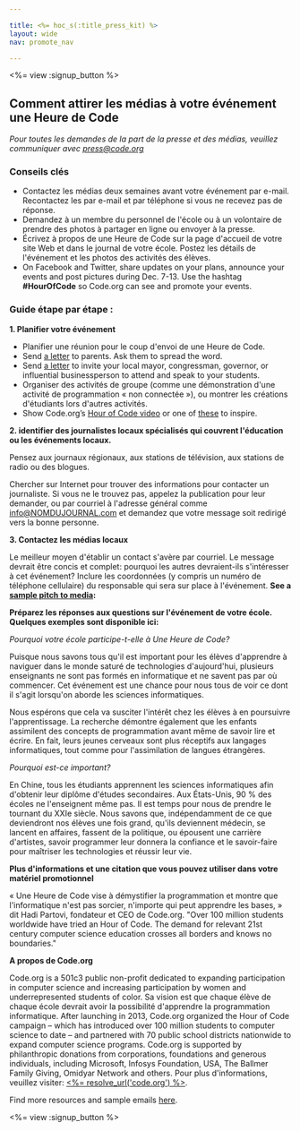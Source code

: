```yaml
---

title: <%= hoc_s(:title_press_kit) %>
layout: wide
nav: promote_nav

---
```


<%= view :signup_button %>

## Comment attirer les médias à votre événement une Heure de Code

*Pour toutes les demandes de la part de la presse et des médias, veuillez communiquer avec <press@code.org>*

### Conseils clés

  * Contactez les médias deux semaines avant votre événement par e-mail. Recontactez les par e-mail et par téléphone si vous ne recevez pas de réponse.
  * Demandez à un membre du personnel de l'école ou à un volontaire de prendre des photos à partager en ligne ou envoyer à la presse.
  * Écrivez à propos de une Heure de Code sur la page d'accueil de votre site Web et dans le journal de votre école. Postez les détails de l'événement et les photos des activités des élèves.
  * On Facebook and Twitter, share updates on your plans, announce your events and post pictures during Dec. 7-13. Use the hashtag **#HourOfCode** so Code.org can see and promote your events.

### Guide étape par étape :

**1. Planifier votre événement**

  * Planifier une réunion pour le coup d'envoi de une Heure de Code.
  * Send [a letter](<%= resolve_url('/promote#sample-emails') %>) to parents. Ask them to spread the word.
  * Send [a letter](<%= resolve_url('/promote#sample-emails') %>) to invite your local mayor, congressman, governor, or influential businessperson to attend and speak to your students.
  * Organiser des activités de groupe (comme une démonstration d'une activité de programmation « non connectée »), ou montrer les créations d'étudiants lors d'autres activités.
  * Show Code.org’s [Hour of Code video](<%= resolve_url('/') %>) or one of [these](<%= resolve_url('/promote#videos') %>) to inspire.

**2. identifier des journalistes locaux spécialisés qui couvrent l'éducation ou les événements locaux.**

Pensez aux journaux régionaux, aux stations de télévision, aux stations de radio ou des blogues.

Chercher sur Internet pour trouver des informations pour contacter un journaliste. Si vous ne le trouvez pas, appelez la publication pour leur demander, ou par courriel à l'adresse général comme info@NOMDUJOURNAL.com et demandez que votre message soit redirigé vers la bonne personne.

**3. Contactez les médias locaux**

Le meilleur moyen d'établir un contact s'avère par courriel. Le message devrait être concis et complet: pourquoi les autres devraient-ils s'intéresser à cet événement? Inclure les coordonnées (y compris un numéro de téléphone cellulaire) du responsable qui sera sur place à l'événement. **See a [sample pitch to media](<%= resolve_url('/promote#sample-emails') %>):**

**Préparez les réponses aux questions sur l'événement de votre école. Quelques exemples sont disponible ici:**

*Pourquoi votre école participe-t-elle à Une Heure de Code?*

Puisque nous savons tous qu'il est important pour les élèves d'apprendre à naviguer dans le monde saturé de technologies d'aujourd'hui, plusieurs enseignants ne sont pas formés en informatique et ne savent pas par où commencer. Cet événement est une chance pour nous tous de voir ce dont il s'agit lorsqu'on aborde les sciences informatiques.

Nous espérons que cela va susciter l'intérêt chez les élèves à en poursuivre l'apprentissage. La recherche démontre également que les enfants assimilent des concepts de programmation avant même de savoir lire et écrire. En fait, leurs jeunes cerveaux sont plus réceptifs aux langages informatiques, tout comme pour l'assimilation de langues étrangères.

*Pourquoi est-ce important?*

En Chine, tous les étudiants apprennent les sciences informatiques afin d'obtenir leur diplôme d'études secondaires. Aux États-Unis, 90 % des écoles ne l'enseignent même pas. Il est temps pour nous de prendre le tournant du XXIe siècle. Nous savons que, indépendamment de ce que deviendront nos élèves une fois grand, qu'ils deviennent médecin, se lancent en affaires, fassent de la politique, ou épousent une carrière d'artistes, savoir programmer leur donnera la confiance et le savoir-faire pour maîtriser les technologies et réussir leur vie.

**Plus d'informations et une citation que vous pouvez utiliser dans votre matériel promotionnel**

« Une Heure de Code vise à démystifier la programmation et montre que l'informatique n'est pas sorcier, n'importe qui peut apprendre les bases, » dit Hadi Partovi, fondateur et CEO de Code.org. "Over 100 million students worldwide have tried an Hour of Code. The demand for relevant 21st century computer science education crosses all borders and knows no boundaries."

**A propos de Code.org**

Code.org is a 501c3 public non-profit dedicated to expanding participation in computer science and increasing participation by women and underrepresented students of color. Sa vision est que chaque élève de chaque école devrait avoir la possibilité d'apprendre la programmation informatique. After launching in 2013, Code.org organized the Hour of Code campaign – which has introduced over 100 million students to computer science to date – and partnered with 70 public school districts nationwide to expand computer science programs. Code.org is supported by philanthropic donations from corporations, foundations and generous individuals, including Microsoft, Infosys Foundation, USA, The Ballmer Family Giving, Omidyar Network and others. Pour plus d'informations, veuillez visiter: [<%= resolve_url('code.org') %>](<%= resolve_url('https://code.org') %>).

  
Find more resources and sample emails [here](<%= resolve_url('/promote') %>).

<%= view :signup_button %>